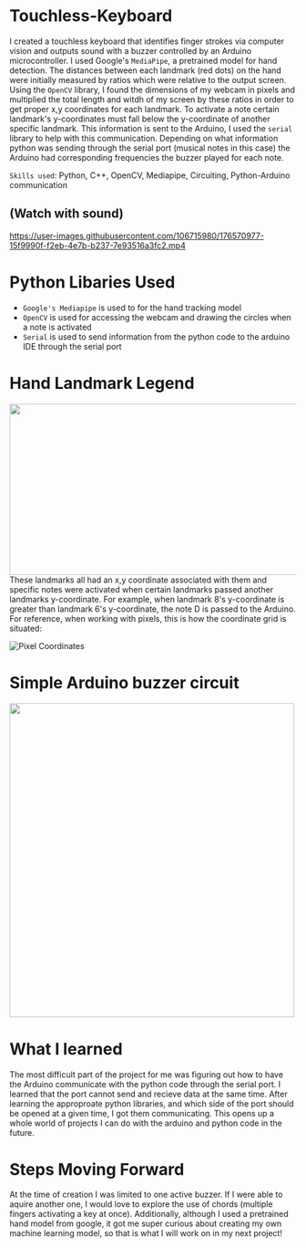 # Touchless-Keyboard
I created a touchless keyboard that identifies finger strokes via computer vision and outputs sound with a buzzer controlled by an Arduino microcontroller. I used Google's `MediaPipe`, a pretrained model for hand detection. The distances between each landmark (red dots) on the hand  were initially measured by ratios which were relative to the output screen. Using the `OpenCV` library, I found the dimensions of my webcam in pixels and multiplied the total length and witdh of my screen by these ratios in order to get proper x,y coordinates for each landmark. To activate a note certain landmark's y-coordinates must fall below the y-coordinate of another specific landmark. This information is sent to the Arduino, I used the `serial` library to help with this communication. Depending on what information python was sending through the serial port (musical notes in this case) the Arduino had corresponding frequencies the buzzer played for each note. 

`Skills used`: Python, C++, OpenCV, Mediapipe, Circuiting, Python-Arduino communication

## (Watch with sound)
https://user-images.githubusercontent.com/106715980/176570977-15f9990f-f2eb-4e7b-b237-7e93516a3fc2.mp4

# Python Libaries Used
- `Google's Mediapipe` is used to for the hand tracking model
- `OpenCV` is used for accessing the webcam and drawing the circles when a note is activated
- `Serial` is used to send information from the python code to the arduino IDE through the serial port

# Hand Landmark Legend

<img width= "650" height = "300" src= "https://user-images.githubusercontent.com/106715980/178525565-234f2e00-aedb-4ded-a2da-be23b37f5e86.png">
These landmarks all had an x,y coordinate associated with them and specific notes were activated when certain landmarks passed another landmarks y-coordinate. For example, when landmark 8's y-coordinate is greater than landmark 6's y-coordinate, the note D is passed to the Arduino. For reference, when working with pixels, this is how the coordinate grid is situated:

![Pixel Coordinates](https://user-images.githubusercontent.com/106715980/178527794-232fe555-97b2-4c38-8631-de90fca436f1.png)

# Simple Arduino buzzer circuit 

<img width= "500" height = "550" src= "https://user-images.githubusercontent.com/106715980/176573268-09a15263-f2df-4569-bb26-8e0b2712be11.JPG">

# What I learned
The most difficult part of the project for me was figuring out how to have the Arduino communicate with the python code through the serial port. I learned that the port cannot send and recieve data at the same time. After learning the approproate python libraries, and which side of the port should be opened at a given time, I got them communicating. This opens up a whole world of projects I can do with the arduino and python code in the future.

# Steps Moving Forward
At the time of creation I was limited to one active buzzer. If I were able to aquire another one, I would love to explore the use of chords (multiple fingers activating a key at once). Additionally, although I used a pretrained hand model from google, it got me super curious about creating my own machine learning model, so that is what I will work on in my next project!


